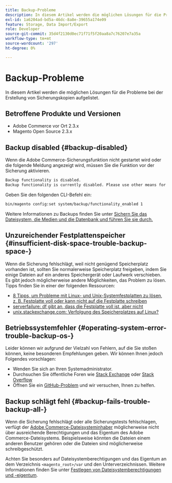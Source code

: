 ```yaml
---
title: Backup-Probleme
description: In diesem Artikel werden die möglichen Lösungen für die Probleme bei der Erstellung von Sicherungskopien aufgelistet.
exl-id: 1a6204ad-bd5a-46dc-8a8e-39655a174e09
feature: Storage, Data Import/Export
role: Developer
source-git-commit: 35d4f2130d0ec71f71f5f20aa8a7c76207e7a35a
workflow-type: tm+mt
source-wordcount: '297'
ht-degree: 0%

---
```


# Backup-Probleme

In diesem Artikel werden die möglichen Lösungen für die Probleme bei der Erstellung von Sicherungskopien aufgelistet.

## Betroffene Produkte und Versionen

* Adobe Commerce vor Ort 2.3.x
* Magento Open Source 2.3.x

## Backup disabled {#backup-disabled}

Wenn die Adobe Commerce-Sicherungsfunktion nicht gestartet wird oder die folgende Meldung angezeigt wird, müssen Sie die Funktion vor der Sicherung aktivieren.

```bash
Backup functionality is disabled.
Backup functionality is currently disabled. Please use other means for backups.
```

Geben Sie den folgenden CLI-Befehl ein:

```bash
bin/magento config:set system/backup/functionality_enabled 1
```

Weitere Informationen zu Backups finden Sie unter [Sichern Sie das Dateisystem, die Medien und die Datenbank und führen Sie sie durch.](https://devdocs.magento.com/guides/v2.3/install-gde/install/cli/install-cli-backup.html)

## Unzureichender Festplattenspeicher {#insufficient-disk-space-trouble-backup-space-}

Wenn die Sicherung fehlschlägt, weil nicht genügend Speicherplatz vorhanden ist, sollten Sie normalerweise Speicherplatz freigeben, indem Sie einige Dateien auf ein anderes Speichergerät oder Laufwerk verschieben. Es gibt jedoch möglicherweise andere Möglichkeiten, das Problem zu lösen. Tipps finden Sie in einer der folgenden Ressourcen:

* [8 Tipps, um Probleme mit Linux- und Unix-Systemfestplatten zu lösen, z. B. Festplatte voll oder kann nicht auf die Festplatte schreiben](https://www.cyberciti.biz/datacenter/linux-unix-bsd-osx-cannot-write-to-hard-disk)
* [serverfailure: df gibt an, dass die Festplatte voll ist, aber nicht](https://serverfault.com/questions/315181/df-says-disk-is-full-but-it-is-not)
* [unix.stackexchange.com: Verfolgung des Speicherplatzes auf Linux?](https://unix.stackexchange.com/questions/125429/tracking-down-where-disk-space-has-gone-on-linux)

## Betriebssystemfehler {#operating-system-error-trouble-backup-os-}

Leider können wir aufgrund der Vielzahl von Fehlern, auf die Sie stoßen können, keine besonderen Empfehlungen geben. Wir können Ihnen jedoch Folgendes vorschlagen:

* Wenden Sie sich an Ihren Systemadministrator.
* Durchsuchen Sie öffentliche Foren wie [Stack Exchange](https://unix.stackexchange.com) oder [Stack Overflow](https://stackoverflow.com)
* Öffnen Sie ein [GitHub-Problem](https://github.com/magento/magento2/issues) und wir versuchen, Ihnen zu helfen.

## Backup schlägt fehl {#backup-fails-trouble-backup-all-}

Wenn die Sicherung fehlschlägt oder alle Sicherungstests fehlschlagen, verfügt der [Adobe Commerce-Dateisysteminhaber](https://devdocs.magento.com/guides/v2.2/install-gde/prereq/file-sys-perms-over.html) möglicherweise nicht über ausreichende Berechtigungen und das Eigentum des Adobe Commerce-Dateisystems. Beispielsweise könnten die Dateien einem anderen Benutzer gehören oder die Dateien sind möglicherweise schreibgeschützt.

Achten Sie besonders auf Dateisystemberechtigungen und das Eigentum an dem Verzeichnis `<magento_root>/var` und den Unterverzeichnissen. Weitere Informationen finden Sie unter [Festlegen von Dateisystemberechtigungen und -eigentum](https://devdocs.magento.com/guides/v2.3/install-gde/prereq/file-system-perms.html).
